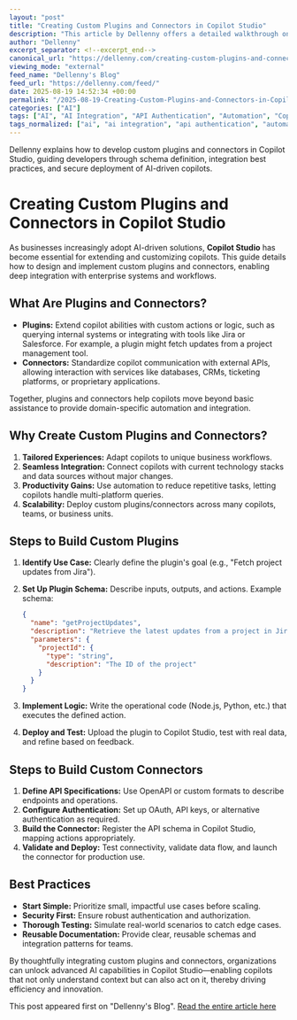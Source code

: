 ```yaml
---
layout: "post"
title: "Creating Custom Plugins and Connectors in Copilot Studio"
description: "This article by Dellenny offers a detailed walkthrough on building custom plugins and connectors inside Microsoft Copilot Studio. It covers defining plugin schemas, implementing integration logic, testing, and deployment steps. The guide also highlights best practices for extensibility, API usage, authentication, and security, enabling developers to tailor copilots for organization-specific workflows."
author: "Dellenny"
excerpt_separator: <!--excerpt_end-->
canonical_url: "https://dellenny.com/creating-custom-plugins-and-connectors-in-copilot-studio/"
viewing_mode: "external"
feed_name: "Dellenny's Blog"
feed_url: "https://dellenny.com/feed/"
date: 2025-08-19 14:52:34 +00:00
permalink: "/2025-08-19-Creating-Custom-Plugins-and-Connectors-in-Copilot-Studio.html"
categories: ["AI"]
tags: ["AI", "AI Integration", "API Authentication", "Automation", "Copilot", "Copilot Extensions", "Copilot Studio", "Custom Connectors", "Custom Plugins", "Enterprise Integration", "Microsoft", "Node.js", "OpenAPI", "Plugin Schema", "Posts", "Python", "Workflow"]
tags_normalized: ["ai", "ai integration", "api authentication", "automation", "copilot", "copilot extensions", "copilot studio", "custom connectors", "custom plugins", "enterprise integration", "microsoft", "nodedotjs", "openapi", "plugin schema", "posts", "python", "workflow"]
---
```


Dellenny explains how to develop custom plugins and connectors in Copilot Studio, guiding developers through schema definition, integration best practices, and secure deployment of AI-driven copilots.<!--excerpt_end-->

# Creating Custom Plugins and Connectors in Copilot Studio

As businesses increasingly adopt AI-driven solutions, **Copilot Studio** has become essential for extending and customizing copilots. This guide details how to design and implement custom plugins and connectors, enabling deep integration with enterprise systems and workflows.

## What Are Plugins and Connectors?

- **Plugins:** Extend copilot abilities with custom actions or logic, such as querying internal systems or integrating with tools like Jira or Salesforce. For example, a plugin might fetch updates from a project management tool.
- **Connectors:** Standardize copilot communication with external APIs, allowing interaction with services like databases, CRMs, ticketing platforms, or proprietary applications.

Together, plugins and connectors help copilots move beyond basic assistance to provide domain-specific automation and integration.

## Why Create Custom Plugins and Connectors?

1. **Tailored Experiences:** Adapt copilots to unique business workflows.
2. **Seamless Integration:** Connect copilots with current technology stacks and data sources without major changes.
3. **Productivity Gains:** Use automation to reduce repetitive tasks, letting copilots handle multi-platform queries.
4. **Scalability:** Deploy custom plugins/connectors across many copilots, teams, or business units.

## Steps to Build Custom Plugins

1. **Identify Use Case:** Clearly define the plugin's goal (e.g., "Fetch project updates from Jira").
2. **Set Up Plugin Schema:** Describe inputs, outputs, and actions. Example schema:

   ```json
   {
     "name": "getProjectUpdates",
     "description": "Retrieve the latest updates from a project in Jira",
     "parameters": {
       "projectId": {
         "type": "string",
         "description": "The ID of the project"
       }
     }
   }
   ```

3. **Implement Logic:** Write the operational code (Node.js, Python, etc.) that executes the defined action.
4. **Deploy and Test:** Upload the plugin to Copilot Studio, test with real data, and refine based on feedback.

## Steps to Build Custom Connectors

1. **Define API Specifications:** Use OpenAPI or custom formats to describe endpoints and operations.
2. **Configure Authentication:** Set up OAuth, API keys, or alternative authentication as required.
3. **Build the Connector:** Register the API schema in Copilot Studio, mapping actions appropriately.
4. **Validate and Deploy:** Test connectivity, validate data flow, and launch the connector for production use.

## Best Practices

- **Start Simple:** Prioritize small, impactful use cases before scaling.
- **Security First:** Ensure robust authentication and authorization.
- **Thorough Testing:** Simulate real-world scenarios to catch edge cases.
- **Reusable Documentation:** Provide clear, reusable schemas and integration patterns for teams.

By thoughtfully integrating custom plugins and connectors, organizations can unlock advanced AI capabilities in Copilot Studio—enabling copilots that not only understand context but can also act on it, thereby driving efficiency and innovation.

This post appeared first on "Dellenny's Blog". [Read the entire article here](https://dellenny.com/creating-custom-plugins-and-connectors-in-copilot-studio/)
